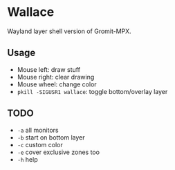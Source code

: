 # Wallace

Wayland layer shell version of Gromit-MPX.

## Usage

- Mouse left: draw stuff
- Mouse right: clear drawing
- Mouse wheel: change color
- `pkill -SIGUSR1 wallace`: toggle bottom/overlay layer

## TODO

- `-a` all monitors
- `-b` start on bottom layer
- `-c` custom color
- `-e` cover exclusive zones too
- `-h` help

